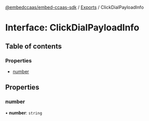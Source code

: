 [@embedccaas/embed-ccaas-sdk](../README.md) / [Exports](../modules.md) / ClickDialPayloadInfo

# Interface: ClickDialPayloadInfo

## Table of contents

### Properties

-   [number](ClickDialPayloadInfo.md#number)

## Properties

### number

• **number**: `string`


